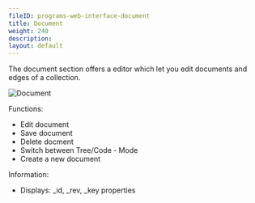 ```yaml
---
fileID: programs-web-interface-document
title: Document
weight: 240
description: 
layout: default
---
```

The document section offers a editor which let you edit documents and edges of a collection.

![Document](/images/documentView.png)

Functions:

 - Edit document 
 - Save document
 - Delete docment
 - Switch between Tree/Code - Mode
 - Create a new document

Information:

 - Displays: _id, _rev, _key properties
